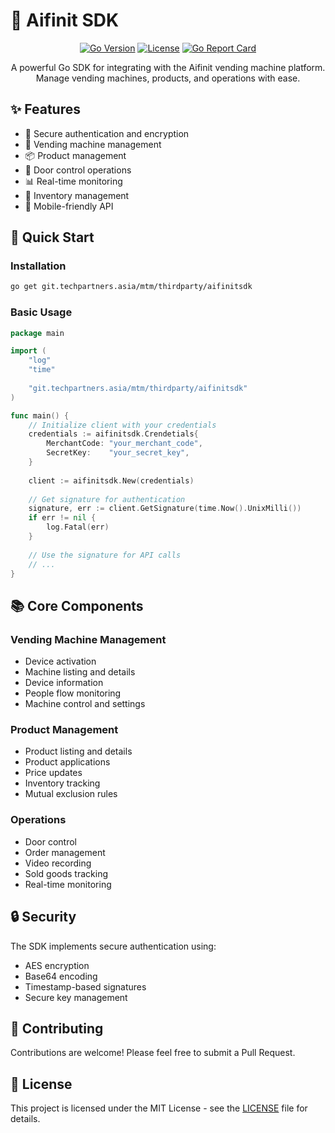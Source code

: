 # 🤖 Aifinit SDK

<div align="center">

[![Go Version](https://img.shields.io/badge/Go-1.24.0-blue.svg)](https://golang.org)
[![License](https://img.shields.io/badge/License-MIT-green.svg)](LICENSE)
[![Go Report Card](https://goreportcard.com/badge/github.com/yourusername/aifinitsdk)](https://goreportcard.com/report/github.com/yourusername/aifinitsdk)

A powerful Go SDK for integrating with the Aifinit vending machine platform. Manage vending machines, products, and operations with ease.

</div>

## ✨ Features

- 🔐 Secure authentication and encryption
- 🏪 Vending machine management
- 📦 Product management
- 🚪 Door control operations
- 📊 Real-time monitoring
- 🔄 Inventory management
- 📱 Mobile-friendly API

## 🚀 Quick Start

### Installation

```bash
go get git.techpartners.asia/mtm/thirdparty/aifinitsdk
```

### Basic Usage

```go
package main

import (
    "log"
    "time"
    
    "git.techpartners.asia/mtm/thirdparty/aifinitsdk"
)

func main() {
    // Initialize client with your credentials
    credentials := aifinitsdk.Crendetials{
        MerchantCode: "your_merchant_code",
        SecretKey:    "your_secret_key",
    }
    
    client := aifinitsdk.New(credentials)
    
    // Get signature for authentication
    signature, err := client.GetSignature(time.Now().UnixMilli())
    if err != nil {
        log.Fatal(err)
    }
    
    // Use the signature for API calls
    // ...
}
```

## 📚 Core Components

### Vending Machine Management
- Device activation
- Machine listing and details
- Device information
- People flow monitoring
- Machine control and settings

### Product Management
- Product listing and details
- Product applications
- Price updates
- Inventory tracking
- Mutual exclusion rules

### Operations
- Door control
- Order management
- Video recording
- Sold goods tracking
- Real-time monitoring

## 🔒 Security

The SDK implements secure authentication using:
- AES encryption
- Base64 encoding
- Timestamp-based signatures
- Secure key management

## 🤝 Contributing

Contributions are welcome! Please feel free to submit a Pull Request.

## 📄 License

This project is licensed under the MIT License - see the [LICENSE](LICENSE) file for details.
